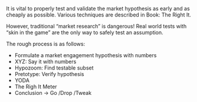 It is vital to properly test and validate the market hypothesis as early and as cheaply as possible. Various techniques are described in Book: The Right It.

However, traditional “market research” is dangerous! Real world tests with “skin in the game” are the only way to safely test an assumption.

The rough process is as follows:

- Formulate a market engagement hypothesis with numbers
- XYZ: Say it with numbers
- Hypozoom: Find testable subset
- Pretotype: Verify hypothesis
- YODA
- The Righ It Meter
- Conclusion → Go /Drop /Tweak



